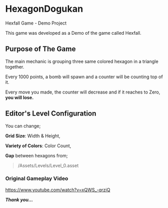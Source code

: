 # HexagonDogukan
Hexfall Game - Demo Project

This game was developed as a Demo of the game called Hexfall.

## Purpose of The Game
The main mechanic is grouping three same colored hexagon in a triangle together.

Every 1000 points, a bomb will spawn and a counter will be counting top of it. 

Every move you made, the counter will decrease and if it reaches to Zero, **you will lose.**

## Editor's Level Configuration
You can change;

**Grid Size**: Width & Height, 

**Variety of Colors**: Color Count,

**Gap** between hexagons from;
> /Assets/Levels/Level_0.asset 



### Original Gameplay Video
https://www.youtube.com/watch?v=xQWS_-qrziQ

***Thank you...***
